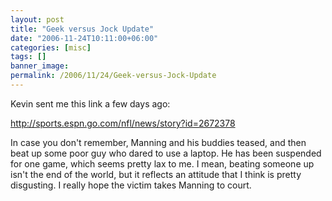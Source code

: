 ```yaml
---
layout: post
title: "Geek versus Jock Update"
date: "2006-11-24T10:11:00+06:00"
categories: [misc]
tags: []
banner_image: 
permalink: /2006/11/24/Geek-versus-Jock-Update
---
```


Kevin sent me this link a few days ago:

<a href="http://sports.espn.go.com/nfl/news/story?id=2672378">http://sports.espn.go.com/nfl/news/story?id=2672378</a>

In case you don't remember, Manning and his buddies teased, and then beat up some poor guy who dared to use a laptop. He has been suspended for one game, which seems pretty lax to me. I mean, beating someone up isn't the end of the world, but it reflects an attitude that I think is pretty disgusting. I really hope the victim takes Manning to court.